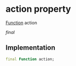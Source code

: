 


# action property






[Function](https://api.flutter.dev/flutter/dart-core/Function-class.html) action
  
_final_






## Implementation

```dart
final Function action;


```







